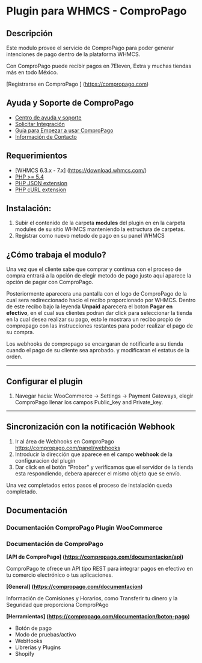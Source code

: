 Plugin para WHMCS - ComproPago
===================================
## Descripción
Este modulo provee el servicio de ComproPago para poder generar intenciones de pago dentro de la plataforma WHMCS. 

Con ComproPago puede recibir pagos en 7Eleven, Extra y muchas tiendas más en todo México.

[Registrarse en ComproPago ] (https://compropago.com)


## Ayuda y Soporte de ComproPago

- [Centro de ayuda y soporte](https://compropago.com/ayuda-y-soporte)
- [Solicitar Integración](https://compropago.com/integracion)
- [Guía para Empezar a usar ComproPago](https://compropago.com/ayuda-y-soporte/como-comenzar-a-usar-compropago)
- [Información de Contacto](https://compropago.com/contacto)

## Requerimientos
* [WHMCS 6.3.x - 7.x] (https://download.whmcs.com/)
* [PHP >= 5.4](http://www.php.net/)
* [PHP JSON extension](http://php.net/manual/en/book.json.php)
* [PHP cURL extension](http://php.net/manual/en/book.curl.php)

## Instalación:

1. Subir el contenido de la carpeta **modules** del plugin en en la carpeta modules de su sitio WHMCS manteniendo la estructura de carpetas.
2. Registrar como nuevo metodo de pago en su panel WHMCS


## ¿Cómo trabaja el modulo?
Una vez que el cliente sabe que comprar y continua con el proceso de compra entrará a la opción de elegir metodo de pago
justo aqui aparece la opción de pagar con ComproPago.

Posteriormente aparecera una pantalla con el logo de ComproPago de la cual sera redireccionado hacio el recibo
proporcionado por WHMCS. Dentro de este recibo bajo la leyenda **Unpaid** aparecera el boton **Pagar en efectivo**,
en el cual sus clientes podran dar click para seleccionar la tienda en la cual desea realizar su pago, esto le mostrara un recibo propio de compropago con las instrucciones restantes para poder realizar el pago de su compra.

Los webhooks de compropago se encargaran de notificarle a su tienda cuando el pago de su cliente sea aprobado. y modificaran el estatus de la orden.

---

## Configurar el plugin

1. Navegar hacia: WooCommerce -> Settings -> Payment Gateways, elegir ComproPago llenar los campos Public_key and Private_key.

---

## Sincronización con la notificación Webhook
1. Ir al área de Webhooks en ComproPago https://compropago.com/panel/webhooks
2. Introducir la dirección que aparece en el campo **webhook** de la configuracion del plugin
3. Dar click en el botón "Probar" y verificamos que el servidor de la tienda esta respondiendo, debera aparecer el mismo objeto que se envío. 

Una vez completados estos pasos el proceso de instalación queda completado.

## Documentación
### Documentación ComproPago Plugin WooCommerce

### Documentación de ComproPago
**[API de ComproPago] (https://compropago.com/documentacion/api)**

ComproPago te ofrece un API tipo REST para integrar pagos en efectivo en tu comercio electrónico o tus aplicaciones.


**[General] (https://compropago.com/documentacion)**

Información de Comisiones y Horarios, como Transferir tu dinero y la Seguridad que proporciona ComproPAgo


**[Herramientas] (https://compropago.com/documentacion/boton-pago)**
* Botón de pago
* Modo de pruebas/activo
* WebHooks
* Librerías y Plugins
* Shopify
